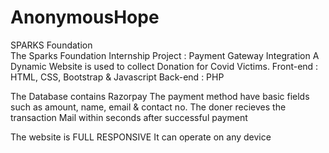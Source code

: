 # AnonymousHope
SPARKS Foundation <br>
The Sparks Foundation Internship Project : Payment Gateway Integration
A Dynamic Website is used to collect Donation for Covid Victims.
Front-end : HTML, CSS, Bootstrap & Javascript
Back-end : PHP

The Database contains Razorpay
The payment method have basic fields such as amount, name, email & contact no.
The doner recieves the transaction Mail within seconds after successful payment

The website is FULL RESPONSIVE
It can operate on any device
